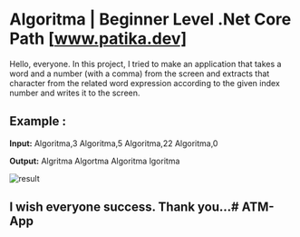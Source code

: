 ﻿# Algoritma | Beginner Level .Net Core Path [www.patika.dev]

Hello, everyone. In this project, I tried to make an application that takes a word and a number (with a comma) from the screen and extracts that character from the related word expression according to the given index number and writes it to the screen.

## Example :

**Input:** Algoritma,3 Algoritma,5 Algoritma,22 Algoritma,0

**Output:** Algritma Algortma Algoritma lgoritma

![result](https://github.com/ytcaglar/Algoritma/assets/93604446/392a414c-a08a-4fbc-addb-eca5e504689d)

## I wish everyone success. Thank you...# ATM-App
